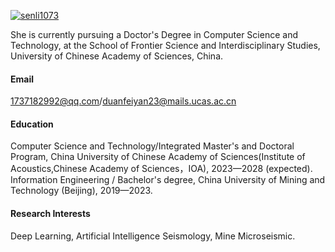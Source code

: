 

[![senli1073](https://img.shields.io/badge/senli1073-github-blue?logo=github)](https://github.com/senli1073)

She is currently pursuing a Doctor's Degree in Computer Science and Technology, at the School of Frontier Science and Interdisciplinary Studies, University of Chinese Academy of Sciences, China.

#### Email
1737182992@qq.com/duanfeiyan23@mails.ucas.ac.cn

#### Education
Computer Science and Technology/Integrated Master's and Doctoral Program, China University of Chinese Academy of Sciences(Institute of Acoustics,Chinese Academy of Sciences，IOA), 2023—2028 (expected).\
Information Engineering / Bachelor's degree, China University of Mining and Technology (Beijing), 2019—2023.

#### Research Interests
Deep Learning, Artificial Intelligence Seismology, Mine Microseismic.

